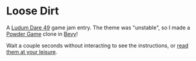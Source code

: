 # Loose Dirt

A [Ludum Dare 49][LD] game jam entry. The theme was "unstable", so I made a [Powder Game][PG] clone in [Bevy][B]!

Wait a couple seconds without interacting to see the instructions, or [read them at your leisure][I].

[LD]: https://ldjam.com/events/ludum-dare/49/$265715
[PG]: https://dan-ball.jp/en/javagame/dust2
[B]: https://bevyengine.org/
[I]: ./src/instructions.txt
